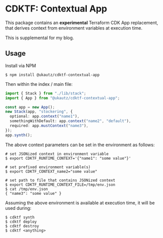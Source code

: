 # CDKTF: Contextual App

This package contains an **experimental** Terraform CDK App replacement, that derives context from environment variables at execution time.

This is supplemental for my blog.

## Usage

Install via NPM

```shell
$ npm install @ukautz/cdktf-contextual-app
```

Then within the index / main file:

```typescript
import { Stack } from "./lib/stack";
import { App } from "@ukautz/cdktf-contextual-app";

const app = new App();
new Stack(app, "stockering", {
  optional: app.context("name1"),
  somethingWithDefault: app.context("name2", "default"),
  required: app.mustContext("name3"),
});
app.synth();
```

The above context parameters can be set in the environment as follows:

```shell
# set JSONized context in environment variable
$ export CDKTF_RUNTIME_CONTEXT='{"name1": "some value"}'

# set prefixed environment variable(s)
$ export CDKTF_CONTEXT_name2="some value"

# set path to file that contains JSONized context
$ export CDKTF_RUNTIME_CONTEXT_FILE=/tmp/env.json
$ cat /tmp/env.json
{ "name3": "some value" }
```

Assuming the above environment is available at execution time, it will be used during:

```shell
$ cdktf synth
$ cdktf deploy
$ cdktf destroy
$ cdktf <anything>
```

